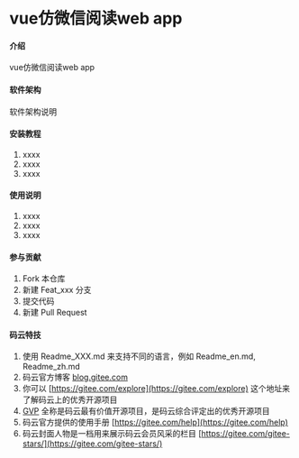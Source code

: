 # vue仿微信阅读web app

#### 介绍
vue仿微信阅读web app

#### 软件架构
软件架构说明


#### 安装教程

1.  xxxx
2.  xxxx
3.  xxxx

#### 使用说明

1.  xxxx
2.  xxxx
3.  xxxx

#### 参与贡献

1.  Fork 本仓库
2.  新建 Feat_xxx 分支
3.  提交代码
4.  新建 Pull Request


#### 码云特技

1.  使用 Readme\_XXX.md 来支持不同的语言，例如 Readme\_en.md, Readme\_zh.md
2.  码云官方博客 [blog.gitee.com](https://blog.gitee.com)
3.  你可以 [https://gitee.com/explore](https://gitee.com/explore) 这个地址来了解码云上的优秀开源项目
4.  [GVP](https://gitee.com/gvp) 全称是码云最有价值开源项目，是码云综合评定出的优秀开源项目
5.  码云官方提供的使用手册 [https://gitee.com/help](https://gitee.com/help)
6.  码云封面人物是一档用来展示码云会员风采的栏目 [https://gitee.com/gitee-stars/](https://gitee.com/gitee-stars/)

<!-- 
引入web 字体
使用谷歌提供的一个api fontsapi来获取自己想要的字体的css

引入rem
当dom加载完后获取并动态修改当前html中的font-size

配置global.scss,reset.scss

px2rem
px/页面宽度/10 +rem

mginx静态资源配置
需要在英文路径中运行nginx
nginx.conf配置新的server
server {
	listen   9090;
	server_name   resource;
	root D:/Schoolwork/jsplearning/ebook/resource;
	autoindex on;
	location / {
		add_header Access-Control-Allow-Origin *;
	}
	add_header Cache-Control "no-cache, must-revalidate";
    }
阅读器
新建vue组件作为阅读器的展示,路由地址为nginx中resource地址与epub地址拼接作为子组件的路由地址,解析
拼接地址并进行书籍的渲染和展示

阅读器的翻页
阅读器是通过iframe来实现
epub中提供了on方法可以监听iframe里面的事件,我们需要监听touchstart和touchend这两个事件来获取手势滑动的距离clienx和时间timestamp

阅读器标题
用户点击页面时显示，在ebookreader中执行toggletitleandmenu方法通过vuex中的menuvisible属性来显示

阅读器底部菜单栏
跟标题的做法基本一样
阅读器底部菜单栏的显示和隐藏,以及添加翻页时标题和菜单栏隐藏的方法

使用vue中的mixin将重复的vuex的代码整合
将复用的vuex状态代码放进mixin中
export const ebookMixin = {
  computed: {
    ...mapGetters([
      'fileName',
      'menuVisible'
    ])
  }
}

在组件中
import {ebookmixin} from '../../utils/mixin
mixin:[ebookmixin]

使用mapaction减少代码,也把这部分内容加入mixin中

阅读器的字号和字体
字号组件的显示与隐藏
要求在底部菜单栏显示时才能显示
设置字体大小范围，默认字体大小
将book对象放在vuex中用以其他组件修改当前book的字体等属性
在ebookSettingFont组件中修改字体大小
this.book.rendition.thems.fontSize(fontSize + 'px') 注意要加px

字体面板设置
点击default字体设置弹窗
点击设置字体font-family，设置弹窗出现
点击弹窗的向下箭头或者选择字体后关闭弹窗
选择字体后选中的那列显示高亮，并且EbookMenu组件中的设置按钮中的文字也发生变化
选择字体后电子书的字体随之改变
在菜单栏和标题栏关闭的时候，设置弹窗也关闭

设置环境变量VUE_APP_RES_URL方便生产模式时url的管理

使用localstorage将字体fontsize,fontfamily,book对象存储到localstorage中记录用户的字体设置
通过getfontSize、setfontSize, getfontFamily, setfontFamily将字体格式和大小缓存并取出修改电子书中的字体

标题的国际化
使用vue-i18n
创建lang文件夹 存有cn.js zn.js 还有index.js
在index.js中
new VueI18N({
  locale,
  messages
})
local为对应的cn和en


电子书的主题设置
切换主题，电子书内容和其他面板也切换主题
先主题面板样式设置
创建EbookSettingTheme.vue组件
通过menuVisible && settingVisible === 1来显示
给EbookMenu组件中的小太阳添加showSetting(1)事件，并传入1
在EbookMenu组件中引入EbookSettingTheme.vue组件
在utils文件夹下的book.js中添加themeList数组，生成主题列表
主题需要在电子书对象渲染完后注册进去，查看缓存是否存在主题，
修改主题时通过theme.name来修改vuex中的defaultTheme


全局主题设置
需要往iframe也就是电子书中动态切换全局样式插入css
编写addcss方法动态添加link
 export function addCss (href) {
  const link = document.createElement('link')
  link.setAttribute('rel', 'stylesheet')
  link.setAttribute('type', 'text/css')
  link.setAttribute('href', href)
  document.getElementsByTagName('head')[0].appendChild(link)
}
封装到initGlobalStyle函数中，并把它放进mixin中
每次切换主题会一直加link标签所以也要编写一个removecss在每次切换主题时清除之前的主题css


阅读进度条设置
记录阅读时间，调整进度百分比，显示当前章节名，左右按钮切换章节
创建EbookSettingProgress.vue组件，并在EbookMenu组件中使用
在EbookMenu组件中的小太阳上添加showSetting(2)事件
在vuex中创建progress、bookAvailable两个公共变量
在EbookReader.vue组件的initEpub方法中添加分页功能；
进度条的拖动需要bookavailable为true也就是要在电纸书解析完分页成功后才能设置true然后才可以拖动

拖动进度条时的具体功能实现
拖动时进度百分比的改变，进度条背景色的改变，电子书内容的改变
获取电子书对应移动的百分比来进行内容展示
cli =this.currentBook.locations.cfiFromPercentage(this.progress / 100)
this.currentBook.rendition.display(cli)

上下章节按钮实现,在vuex中
改变section改变后展示最新章节内容

进度跟随章节跳转改变
需要通过currentLoaction中
 const progress =  this.currentBook.locations.percentageFromCfi(currentLocation.start.cfi)

 获取章节名label
 return this.currentBook.navigation.get(sectionInfo.href).label

 缓存章节进度，将复用的方法refreshLoaction,display方法放进mixin中
 刷新后进度没有更新：需要在分页完成后refreshLoaction
 章节名也需要在refreshLocation加入缓存setsectin

 记录阅读时间
 需要在index.vue中记录阅读开始时间startLoopReadTime() 
 然后在EbookSettingProgress.vue中调用getReadTimeText()获取当前阅读时间

 显示目录
 目录组件模板EbookSlide
 目录组件，书签组件，加载动画组件
 
 使用动态组件底部目录，书签标签切换

目录组件搜索框编写
通过切换searchVisible的值来展示cancel按钮

图书信息模块
左图片,中书籍信息,右阅读进度
获取图片需要在图书初始化时获取图片的url, this.book.loaded.cover
同样也要获取书籍信息 this.book.loaded.metadata

目录列表模块
需要获取书籍目录数据
因为传来的数据是3级树形结构的，为了方便目录的显示，我们需要将数据进行扁平化为一维
这里使用concat和扩展运算符
function flatten2(array) {
      return [].concat(...array.map(item => {
        return [].concat(item, ...flatten2(item.subitems))
      }))
    }
    }
然后将数据遍历添加等级level标识
然后目录列表加入scroll组件进行章节的上下滑动
使用item.level进行判断章节的缩进 marginLeft: `${px2rem(item.level * 15)}rem`
点击章节执行displayContent切换章节


全文搜索功能实现
官方的全文搜索算法
 doSearch(q) {
        return Promise.all(
          this.currentBook.spine.spineItems.map(
            section => section.load(this.currentBook.load.bind(this.currentBook))
              .then(section.find.bind(section, q))
              .finally(section.unload.bind(section)))
        ).then(results => 
        二维数组转为一维数组
        Promise.resolve([].concat.apply([], results)))
      },
再引入一个scroll为搜索列表滚动
里面遍历展示搜索内容

高亮搜索内容关键字
将搜索出来的内容列表遍历添加新属性切换为带样式的html代码
 item.excerpt = item.excerpt.replace(this.searchText, `<span class="content-search-text">${this.searchText}</span>`)

点击搜索内容跳转到书籍对应的内容并对章节中的关键字进行高亮
this.currentBook.rendition.annotations.highlight(target)


书签目录组件实现
目录和书签目录组件切换的过程中会有一个动画组件

动画实现
通过绑定在line和mask的div的属性
获取index，修改maskWidth和lineWidth数组中的value
从而改变line和mask中线的长度

在reader中引入组件mask用来调用各种touch事件
index.vue监听offsetY属性
从而拉动ebook整个组件向下

书签组件实现
设置书签组件top为-35,eook下拉时显示书签组件
分状态切换书签的颜色与提示文字还有动画的旋转,添加书签后书签重新的fixed布局

书签的保存与删除
获取当前章节的location与cfi，解析cfi获取当前文章文本,将他们存进bookmark数组中
refreshLocation中也要更新判断书签是否存在修改书签状态
加入书签后刷新页面会由watch里的书签状态1方法判断当前页面是否加入书签
是的话修改书签布局和颜色
书签目录也会更新书签信息

页眉和页角的实现

添加鼠标点击移动事件，适配电脑端的阅读,优化鼠标误碰导致的事件延迟执行

目录面板中的分页算法,计算出当前章节的页数
根据数据结构看出location哪些页数是属于navigation中章节
相同名字加入pagelist中，pagelist长度加一则为当前页数
初始化封面为第一页



书城首页、搜索页、列表页和详情页的开发
标题与搜索框的布局
复杂交互的实现
offsetY偏移量大于0时隐藏标题并含有transition过渡动画，通过定位中的top来修改搜索框的位置让他顶上去，搜索框使用flex布局并添加新样式占位让搜索框缩小，标题隐藏时去除阴影

搜索详情页-热门搜索
点击搜索框时显示热门搜索详情页隐藏title，隐藏阴影，点击返回时隐藏热门搜索详情页同时判断当时的offsetY大于0则隐藏title显示search并去除当前滑动位置,在首页滑动时进入搜索详情页再返回不会重置首页的滑动位置

推荐图书按钮及动画效果
弹出卡片，卡片旋转动画,烟花动画,弹出推荐图书
创建蒙版点击推荐时显示点击叉关闭
创建flapcard布局通过获取数组中flapCardList里的数据绑定style切换图片及获取样式

卡片的翻转,获取到当前dom进行transform里的rotateY进行翻转
同时旋转过程中改变正背面的卡片颜色，因为要背面左边卡片也要旋转所以要初始化背面卡片
当正背两面卡片都旋转到90度时让背面卡片覆盖正面卡片
卡片的切换
当旋转到180度时切换下一张卡片
同时还原之前卡片的旋转角度和背景色，并加入算法动态切换卡片的zIndex从而显示卡片，这时也要再一次初始化新的背景卡片
添加关闭后重置卡片动画
点击关闭reset，去除掉setInterval然后将所有数据还原成原来那样
使用keyframe实现卡片的烟花效果
导入flapCard.scss里面包含小球move方法、动画运动轨迹和其他动画属性
通过scss的@for循环为每个小球添加move方法
达到一定时间后动画消失卡片消失
animation动画的基本步骤
&.animation {
      animation: scale .3s ease-in both;
    }
    @keyframes scale {
      0% {
        transform: scale(0);
        opacity: 0;
      }
      70% {
        transform: scale(1.3);
        opacity: 1;
      }
      100% {
        transform: scale(1);
        opacity: 1;
      }
    }

推荐书籍卡片的显示
使用mockjs充当接口数据的模拟和axios
mounted发送请求获取数据，随机获取数据中的图书数据
将数据传给flapcard组件
书籍卡片在卡片动画后显示


猜你喜欢组件完成
首页的猜你喜欢推荐精选分类所有分类布局完成
引入storeDetail和StoreList、toast组件等
编写detail接口和list接口

书籍详情页中的阅读书籍
因为mock模拟接口只能展示txt对象,而电子书是block对象另外一种格式,所以电子书渲染不出来，所以要用的别的方法模拟请求接口
在vue.config中模拟接口
本地调试模式中的devServer中配置mock接口
然后书籍请求回来的数据就是json格式这样就可以把书籍解析渲染出来页面上

书籍详情列表页

搜索详细功能
@keyup.13.exact="search"表示只能回车查询
this.$router.push{{
  path: '/book/list',
  query: {
    keyword: this.searchText
  }
}}

书架标题组件完成
书架搜索框布局实现
编写书架搜索框组件
点击搜索框时搜索框往上移并显示下面的小组件
使用scroll组件

标题和搜索框的阴影根据scroll滚动>0(offsetY)
在storeshelf中的onScroll中获得offsetY
在storeshelf中包含的其他组件中监听offsetY然后进行阴影的隐藏和展示

书架书籍排版
书架列表组件->书架展示切换组件->三个展示不同内容的书架组件
 -->
